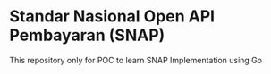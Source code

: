 # Standar Nasional Open API Pembayaran (SNAP)

This repository only for POC to learn SNAP Implementation using Go
